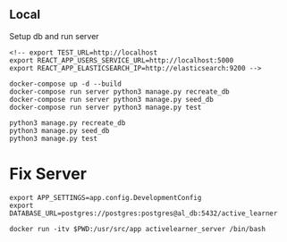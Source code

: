 ## Local

Setup db and run server

    <!-- export TEST_URL=http://localhost
    export REACT_APP_USERS_SERVICE_URL=http://localhost:5000
    export REACT_APP_ELASTICSEARCH_IP=http://elasticsearch:9200 -->

    docker-compose up -d --build
    docker-compose run server python3 manage.py recreate_db
    docker-compose run server python3 manage.py seed_db
    docker-compose run server python3 manage.py test

    python3 manage.py recreate_db
    python3 manage.py seed_db
    python3 manage.py test

# Fix Server

    export APP_SETTINGS=app.config.DevelopmentConfig
    export DATABASE_URL=postgres://postgres:postgres@al_db:5432/active_learner

    docker run -itv $PWD:/usr/src/app activelearner_server /bin/bash
